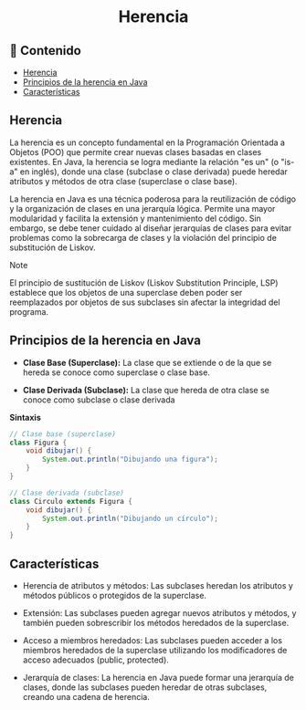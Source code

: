 <h1 align="center">Herencia</h1>

<h2>📑 Contenido</h2>

- [Herencia](#herencia)
- [Principios de la herencia en Java](#principios-de-la-herencia-en-java)
- [Características](#características)

## Herencia

La herencia es un concepto fundamental en la Programación Orientada a Objetos (POO) que permite crear nuevas clases basadas en clases existentes. En Java, la herencia se logra mediante la relación "es un" (o "is-a" en inglés), donde una clase (subclase o clase derivada) puede heredar atributos y métodos de otra clase (superclase o clase base).

La herencia en Java es una técnica poderosa para la reutilización de código y la organización de clases en una jerarquía lógica. Permite una mayor modularidad y facilita la extensión y mantenimiento del código. Sin embargo, se debe tener cuidado al diseñar jerarquías de clases para evitar problemas como la sobrecarga de clases y la violación del principio de substitución de Liskov.

> [!NOTE]
>
> El principio de sustitución de Liskov (Liskov Substitution Principle, LSP) establece que los objetos de una superclase deben poder ser reemplazados por objetos de sus subclases sin afectar la integridad del programa.

## Principios de la herencia en Java

- **Clase Base (Superclase):** La clase que se extiende o de la que se hereda se conoce como superclase o clase base.

- **Clase Derivada (Subclase):** La clase que hereda de otra clase se conoce como subclase o clase derivada

**Sintaxis**

```java
// Clase base (superclase)
class Figura {
    void dibujar() {
        System.out.println("Dibujando una figura");
    }
}

// Clase derivada (subclase)
class Circulo extends Figura {
    void dibujar() {
        System.out.println("Dibujando un círculo");
    }
}
```

## Características

- Herencia de atributos y métodos: Las subclases heredan los atributos y métodos públicos o protegidos de la superclase.

- Extensión: Las subclases pueden agregar nuevos atributos y métodos, y también pueden sobrescribir los métodos heredados de la superclase.

- Acceso a miembros heredados: Las subclases pueden acceder a los miembros heredados de la superclase utilizando los modificadores de acceso adecuados (public, protected).

- Jerarquía de clases: La herencia en Java puede formar una jerarquía de clases, donde las subclases pueden heredar de otras subclases, creando una cadena de herencia.
